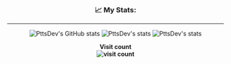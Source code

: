 
<div align="center">
  
 ### 📈 My Stats:
---
  
![PttsDev's GitHub stats](https://github-readme-stats.vercel.app/api?username=PttsDev&show_icons=true&count_private=true&include_all_commits=true&theme=codeSTACKr&title_color=e73737&icon_color=e73737&border_color=0d1017&bg_color=0e1118)
![PttsDev's stats](https://github-readme-stats.vercel.app/api/top-langs/?username=PttsDev&layout=compact&langs_count=7&theme=codeSTACKr&title_color=e73737&icon_color=e73737&border_color=0e1118&bg_color=0e1118)
![PttsDev's stats](https://github-readme-streak-stats.herokuapp.com/?user=PttsDev&theme=dark&ring=e73737&currStreakNum=ffffff&hide_border=true&background=0E1118)

</div>

<p align="center"> 
  <b>Visit count<b><br>
  <img alt="visit count" src="https://profile-counter.glitch.me/PttsDev/count.svg" />
</p>

